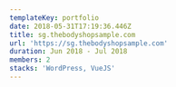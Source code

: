 ```yaml
---
templateKey: portfolio
date: 2018-05-31T17:19:36.446Z
title: sg.thebodyshopsample.com
url: 'https://sg.thebodyshopsample.com'
duration: Jun 2018 - Jul 2018
members: 2
stacks: 'WordPress, VueJS'
---
```


